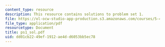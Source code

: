```yaml
---
content_type: resource
description: This resource contains solutions to problem set 1.
file: https://ol-ocw-studio-app-production.s3.amazonaws.com/courses/5-451-chemistry-of-biomolecules-i-fall-2005/dd01cb2249ef1912ae4dd6053bb5ec78_ps1_sol.pdf
file_type: application/pdf
resourcetype: Document
title: ps1_sol.pdf
uid: dd01cb22-49ef-1912-ae4d-d6053bb5ec78
---
```

